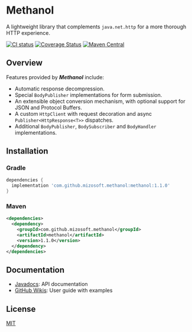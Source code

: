 # Methanol

A lightweight library that complements `java.net.http` for a more thorough HTTP experience.

[![CI status](https://github.com/mizosoft/methanol/workflows/CI/badge.svg)](https://github.com/mizosoft/methanol/actions)
[![Coverage Status](https://coveralls.io/repos/github/mizosoft/methanol/badge.svg?branch=master)](https://coveralls.io/github/mizosoft/methanol?branch=master)
[![Maven Central](https://img.shields.io/maven-central/v/com.github.mizosoft.methanol/methanol.svg?label=Maven%20Central)](https://search.maven.org/search?q=g:%22com.github.mizosoft.methanol%22%20AND%20a:%22methanol%22)

## Overview

Features provided by ***Methanol*** include:

* Automatic response decompression.
* Special `BodyPublisher` implementations for form submission.
* An extensible object conversion mechanism, with optional support for JSON and Protocol Buffers.
* A custom `HttpClient` with request decoration and async `Publisher<HttpResponse<T>>` dispatches.
* Additional `BodyPublisher`, `BodySubscriber` and `BodyHandler` implementations.

## Installation

### Gradle

```gradle
dependencies {
  implementation 'com.github.mizosoft.methanol:methanol:1.1.0'
}
```

### Maven

```xml
<dependencies>
  <dependency>
    <groupId>com.github.mizosoft.methanol</groupId>
    <artifactId>methanol</artifactId>
    <version>1.1.0</version>
  </dependency>
</dependencies>
```

## Documentation

* [Javadocs](https://mizosoft.github.io/methanol/1.x/doc/): API documentation
* [GitHub Wikis](https://github.com/mizosoft/methanol/wiki): User guide with examples

## License

[MIT](https://choosealicense.com/licenses/mit/)
